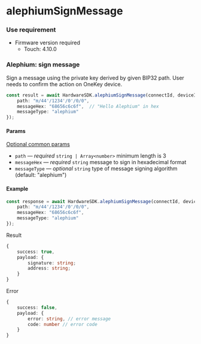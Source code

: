 # alephiumSignMessage

### Use requirement

* Firmware version required
  * Touch: 4.10.0

### Alephium: sign message

Sign a message using the private key derived by given BIP32 path. User needs to confirm the action on OneKey device.

```typescript
const result = await HardwareSDK.alephiumSignMessage(connectId, deviceId, {
    path: "m/44'/1234'/0'/0/0",
    messageHex: "68656c6c6f",  // "Hello Alephium" in hex
    messageType: "alephium"
});
```

#### Params

[Optional common params](../../../hardware-sdk/api-reference/common-params.md)

* `path` — _required_ `string | Array<number>` minimum length is 3
* `messageHex` — _required_ `string` message to sign in hexadecimal format
* `messageType` — _optional_ `string` type of message signing algorithm (default: "alephium")

#### Example

```typescript
const response = await HardwareSDK.alephiumSignMessage(connectId, deviceId, {
    path: "m/44'/1234'/0'/0/0",
    messageHex: "68656c6c6f",
    messageType: "alephium"
});
```

Result

```typescript
{
    success: true,
    payload: {
        signature: string;
        address: string;
    }
}
```

Error

```typescript
{
    success: false,
    payload: {
        error: string, // error message
        code: number // error code
    }
}
```
